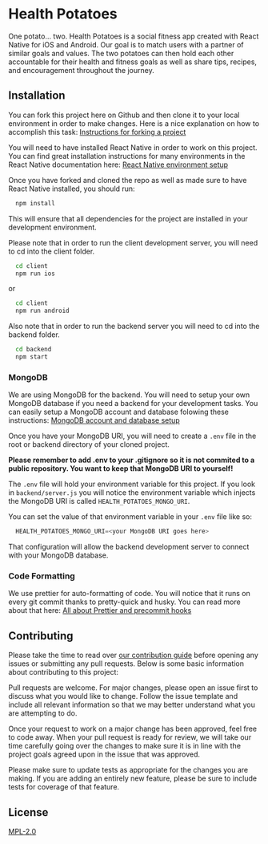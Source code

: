 # Health Potatoes

One potato... two. Health Potatoes is a social fitness app created with React Native for iOS and Android. Our goal is to match users with a partner of similar goals and values. The two potatoes can then hold each other accountable for their health and fitness goals as well as share tips, recipes, and encouragement throughout the journey.

## Installation

You can fork this project here on Github and then clone it to your local environment in order to make changes. Here is a nice explanation on how to accomplish this task:
[Instructions for forking a project](https://help.github.com/en/github/getting-started-with-github/fork-a-repo)

You will need to have installed React Native in order to work on this project. You can find great installation instructions for many environments in the React Native documentation here:
[React Native environment setup](https://reactnative.dev/docs/environment-setup)

Once you have forked and cloned the repo as well as made sure to have React Native installed, you should run:

```bash
  npm install
```

This will ensure that all dependencies for the project are installed in your development environment.

Please note that in order to run the client development server, you will need to cd into the client folder.

```bash
  cd client
  npm run ios
```

or

```bash
  cd client
  npm run android
```

Also note that in order to run the backend server you will need to cd into the backend folder.

```bash
  cd backend
  npm start
```

### MongoDB

We are using MongoDB for the backend. You will need to setup your own MongoDB database if you need a backend for your development tasks. You can easily setup a MongoDB account and database folowing these instructions:
[MongoDB account and database setup](https://docs.atlas.mongodb.com/getting-started/)

Once you have your MongoDB URI, you will need to create a `.env` file in the root or backend directory of your cloned project.

**Please remember to add .env to your .gitignore so it is not commited to a public repository. You want to keep that MongoDB URI to yourself!**

The `.env` file will hold your environment variable for this project. If you look in `backend/server.js` you will notice the environment variable which injects the MongoDB URI is called `HEALTH_POTATOES_MONGO_URI`.

You can set the value of that environment variable in your `.env` file like so:

```js
  HEALTH_POTATOES_MONGO_URI=<your MongoDB URI goes here>
```

That configuration will allow the backend development server to connect with your MongoDB database.

### Code Formatting

We use prettier for auto-formatting of code. You will notice that it runs on every git commit thanks to pretty-quick and husky. You can read more about that here:
[All about Prettier and precommit hooks](https://prettier.io/docs/en/precommit.html)

## Contributing

Please take the time to read over [our contribution guide](CONTRIBUTING.md) before opening any issues or submitting any pull requests. Below is some basic information about contributing to this project:

Pull requests are welcome. For major changes, please open an issue first to discuss what you would like to change. Follow the issue template and include all relevant information so that we may better understand what you are attempting to do.

Once your request to work on a major change has been approved, feel free to code away. When your pull request is ready for review, we will take our time carefully going over the changes to make sure it is in line with the project goals agreed upon in the issue that was approved.

Please make sure to update tests as appropriate for the changes you are making. If you are adding an entirely new feature, please be sure to include tests for coverage of that feature.

## License

[MPL-2.0](https://choosealicense.com/licenses/mpl-2.0/)
